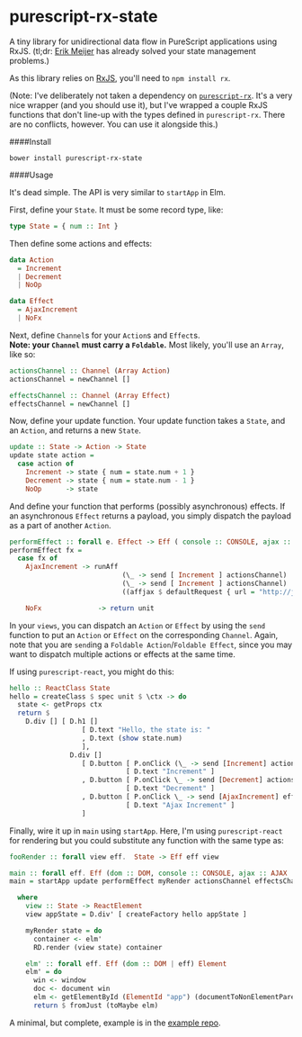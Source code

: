 # purescript-rx-state

A tiny library for unidirectional data flow in PureScript applications using RxJS.  (tl;dr: [Erik Meijer](https://en.wikipedia.org/wiki/Erik_Meijer_(computer_scientist)) has already solved your state management problems.)

As this library relies on [RxJS](https://github.com/Reactive-Extensions/RxJS), you'll need to `npm install rx`.

(Note:  I've deliberately not taken a dependency on [`purescript-rx`](https://github.com/anttih/purescript-rx).  It's a very nice wrapper (and you should use it), but I've wrapped a couple RxJS functions that don't line-up with the types defined in `purescript-rx`.  There are no conflicts, however.  You can use it alongside this.)

####Install

`bower install purescript-rx-state`

####Usage

It's dead simple.  The API is very similar to `startApp` in Elm.

First, define your `State`.  It must be some record type, like:

```purescript
type State = { num :: Int }
```
Then define some actions and effects:

```purescript
data Action
  = Increment
  | Decrement
  | NoOp

data Effect
  = AjaxIncrement
  | NoFx
```

Next, define `Channel`s for your `Action`s and `Effect`s.  
**Note: your `Channel` must carry a `Foldable`.**  Most likely, you'll use an `Array`, like so:

```purescript
actionsChannel :: Channel (Array Action)
actionsChannel = newChannel []

effectsChannel :: Channel (Array Effect)
effectsChannel = newChannel []
```

Now, define your update function.  Your update function takes a `State`, and an `Action`, and returns a new `State`.

```purescript
update :: State -> Action -> State
update state action =
  case action of
    Increment -> state { num = state.num + 1 }
    Decrement -> state { num = state.num - 1 }
    NoOp      -> state
```

And define your function that performs (possibly asynchronous) effects.  If an asynchronous `Effect` returns a payload, you simply dispatch the payload as a part of another `Action`.

```purescript
performEffect :: forall e. Effect -> Eff ( console :: CONSOLE, ajax :: AJAX | e) Unit
performEffect fx =
  case fx of
    AjaxIncrement -> runAff
                            (\_ -> send [ Increment ] actionsChannel)
                            (\_ -> send [ Increment ] actionsChannel)
                            ((affjax $ defaultRequest { url = "http://jsonplaceholder.typicode.com/posts/1", method = GET })

    NoFx              -> return unit
```


In your `views`, you can dispatch an `Action` or `Effect` by using the `send` function to put an `Action` or `Effect` on the corresponding `Channel`.  Again, note that you are `send`ing a `Foldable Action`/`Foldable Effect`, since you may want to dispatch multiple actions or effects at the same time.

If using `purescript-react`, you might do this:

```purescript
hello :: ReactClass State
hello = createClass $ spec unit $ \ctx -> do
  state <- getProps ctx
  return $
    D.div [] [ D.h1 []
                  [ D.text "Hello, the state is: "
                  , D.text (show state.num)
                  ],
               D.div []
                  [ D.button [ P.onClick (\_ -> send [Increment] actionsChannel) ]
                             [ D.text "Increment" ]
                  , D.button [ P.onClick \_ -> send [Decrement] actionsChannel ]
                             [ D.text "Decrement" ]
                  , D.button [ P.onClick \_ -> send [AjaxIncrement] effectsChannel ]
                             [ D.text "Ajax Increment" ]
                  ]
```

Finally, wire it up in `main` using `startApp`.  Here, I'm using `purescript-react` for rendering but you could substitute any function with the same type as:

```purescript
fooRender :: forall view eff.  State -> Eff eff view
```

```purescript
main :: forall eff. Eff (dom :: DOM, console :: CONSOLE, ajax :: AJAX | eff ) Unit
main = startApp update performEffect myRender actionsChannel effectsChannel initState

  where
    view :: State -> ReactElement
    view appState = D.div' [ createFactory hello appState ]

    myRender state = do
      container <- elm'
      RD.render (view state) container

    elm' :: forall eff. Eff (dom :: DOM | eff) Element
    elm' = do
      win <- window
      doc <- document win
      elm <- getElementById (ElementId "app") (documentToNonElementParentNode (htmlDocumentToDocument doc))
      return $ fromJust (toMaybe elm)
```

A minimal, but complete, example is in the  [example repo](https://github.com/jasonzoladz/purescript-rx-state-react-example).
